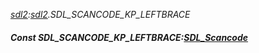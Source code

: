_[sdl2](../../modules/sdl2/sdl2-module.md):[sdl2](../../modules/sdl2/sdl2-module.md).SDL\_SCANCODE\_KP\_LEFTBRACE_
##### Const SDL\_SCANCODE\_KP\_LEFTBRACE:[SDL_Scancode](../../modules/sdl2/sdl2-sdl_scancode.md)
